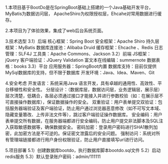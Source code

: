 1.本项目基于BootDo是在SpringBoot基础上搭建的一个Java基础开发平台，MyBatis为数据访问层，
ApacheShiro为权限授权层，Ehcahe对常用数据进行缓存。

2.本项目为了体验效果，集成了web后台系统页面。

3.技术选型
    3.1）后端
        核心框架：Spring Boot
        安全框架：Apache Shiro
        持久层框架：MyBatis
        数据库连接池：Alibaba Druid
        缓存框架：Ehcache 、Redis
        日志管理：SLF4J
        工具类：Apache Commons、Jackson
    3.2）前端
        JS框架：jQuery
        客户端验证：JQuery Validation
        富文本在线编辑：summernote
        数据表格：books
    3.3）平台
        应用服务器：SpringBoot内置
        数据库支持：目前仅提供MySql数据库的支持，但不限于数据库
        开发环境：Java、Idea、Maven、Git

4.安全考虑
开发语言：系统采用Java 语言开发，具有卓越的通用性、高效性、平台移植性和安全性。
分层设计：（数据库层，数据访问层，业务逻辑层，展示层）层次清楚，低耦合，各层必须通过接口才能接入并进行参数校验（如：在展示层不可直接操作数据库），保证数据操作的安全。
双重验证：用户表单提交双验证：包括服务器端验证及客户端验证，防止用户通过浏览器恶意修改（如不可写文本域、隐藏变量篡改、上传非法文件等），跳过客户端验证操作数据库。
安全编码：用户表单提交所有数据，在服务器端都进行安全编码，防止用户提交非法脚本及SQL注入获取敏感数据等，确保数据安全。
密码加密：登录用户密码进行SHA1散列加密，此加密方法是不可逆的。保证密文泄露后的安全问题。
强制访问：系统对所有管理端链接都进行用户身份权限验证，防止用户直接填写url进行访问。

5.项目部署
    5.1）创建数据库bootdo，执行数据库脚本bootdo.sql文件
    5.2）启动redis服务
    5.3）默认登录账户密码：admin/111111